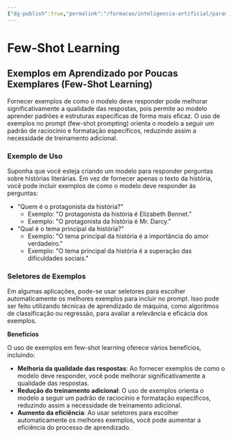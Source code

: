 ```yaml
---
{"dg-publish":true,"permalink":"/formacao/inteligencia-artificial/parametros-de-llm/few-shot-learning/","title":"Few-Shot Learning","metatags":{"description":"orienta o modelo a seguir um padrão de raciocínio e formatação específicos, reduzindo assim a necessidade de treinamento adicional."},"tags":["Inteligencia-artificial","LLM"],"noteIcon":"1","updated":"2025-01-20T19:31:18.389-03:00"}
---
```


# Few-Shot Learning

## **Exemplos em Aprendizado por Poucas Exemplares (Few-Shot Learning)**

Fornecer exemplos de como o modelo deve responder pode melhorar significativamente a qualidade das respostas, pois permite ao modelo aprender padrões e estruturas específicas de forma mais eficaz. O uso de exemplos no prompt (few-shot prompting) orienta o modelo a seguir um padrão de raciocínio e formatação específicos, reduzindo assim a necessidade de treinamento adicional.

### **Exemplo de Uso**

Suponha que você esteja criando um modelo para responder perguntas sobre histórias literárias. Em vez de fornecer apenas o texto da história, você pode incluir exemplos de como o modelo deve responder às perguntas:

- "Quem é o protagonista da história?"
	- Exemplo: "O protagonista da história é Elizabeth Bennet."
	- Exemplo: "O protagonista da história é Mr. Darcy."
- "Qual é o tema principal da história?"
	- Exemplo: "O tema principal da história é a importância do amor verdadeiro."
	- Exemplo: "O tema principal da história é a superação das dificuldades sociais."

### **Seletores de Exemplos**

Em algumas aplicações, pode-se usar seletores para escolher automaticamente os melhores exemplos para incluir no prompt. Isso pode ser feito utilizando técnicas de aprendizado de máquina, como algoritmos de classificação ou regressão, para avaliar a relevância e eficácia dos exemplos.

**Benefícios**

O uso de exemplos em few-shot learning oferece vários benefícios, incluindo:

- **Melhoria da qualidade das respostas**: Ao fornecer exemplos de como o modelo deve responder, você pode melhorar significativamente a qualidade das respostas.
- **Redução do treinamento adicional**: O uso de exemplos orienta o modelo a seguir um padrão de raciocínio e formatação específicos, reduzindo assim a necessidade de treinamento adicional.
- **Aumento da eficiência**: Ao usar seletores para escolher automaticamente os melhores exemplos, você pode aumentar a eficiência do processo de aprendizado.
